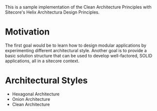This is a sample implementation of the Clean Architecture Principles with Sitecore's Helix Architectura Design Principles.

# Motivation
The first goal would be to learn how to design modular applications by experimenting different architectural style. 
Another goal is to provide a basic solution structure that can be used to develop well-factored, SOLID applications, all  in a sitecore context.

# Architectural Styles
- Hexagonal Architecture
- Onion Architecture
- Clean Architecture